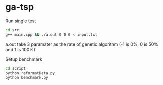 # ga-tsp

Run single test
```bash
cd src
g++ main.cpp && ./a.out 0 0 0 < input.txt
```
a.out take 3 paramater as the rate of genetic algorithm
(-1 is 0%, 0 is 50% and 1 is 100%).

Setup benchmark
```bash
cd script
python reformatData.py
python benchmark.py
```
